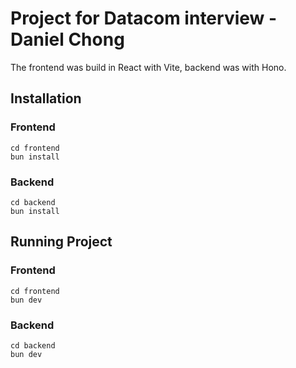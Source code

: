 # Project for Datacom interview - Daniel Chong

The frontend was build in React with Vite, backend was with Hono.

## Installation

### Frontend

```
cd frontend
bun install
```

### Backend

```
cd backend
bun install
```

## Running Project

### Frontend

```
cd frontend
bun dev
```

### Backend

```
cd backend
bun dev
```
